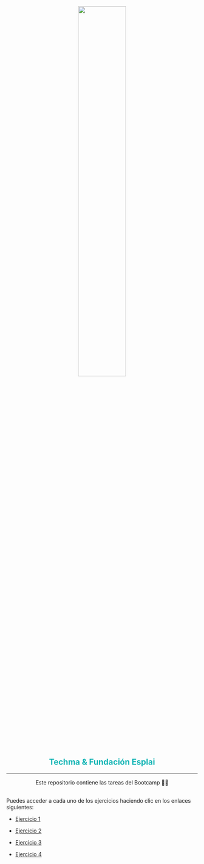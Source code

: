   <div style="text-align: center;">
    <img src="https://wild-consulting.de/wp-content/uploads/2019/11/T-Systems-Logo_2-600x111.png" alt="" width="50%">
    <h2 style="color:rgb(16, 180, 180) ">Techma & Fundación Esplai</h2>
    <hr>
     Este repositorio contiene las tareas del Bootcamp 👨‍💻
  </div>

<br>

Puedes acceder a cada uno de los ejercicios haciendo clic en los enlaces siguientes:


- [Ejercicio 1](https://github.com/TECHMA-Bootcamp-FullStack-Java-Angular/dmb-tsys-java-2909-ta03a/blob/main/ClassInteger1.java) 

- [Ejercicio 2](https://github.com/TECHMA-Bootcamp-FullStack-Java-Angular/dmb-tsys-java-2909-ta03a/blob/main/Comentario.java) 

- [Ejercicio 3](https://github.com/TECHMA-Bootcamp-FullStack-Java-Angular/dmb-tsys-java-2909-ta03a/blob/main/ComentarioVariasLineas.java) 

- [Ejercicio 4](https://github.com/TECHMA-Bootcamp-FullStack-Java-Angular/dmb-tsys-java-2909-ta03a/blob/main/HolaMundo.java) 

